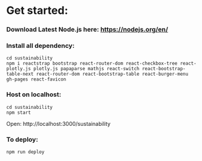 # Get started:

### Download Latest Node.js here: https://nodejs.org/en/

### Install all dependency:
``` shell
cd sustainability
npm i reactstrap bootstrap react-router-dom react-checkbox-tree react-plotly.js plotly.js papaparse mathjs react-switch react-bootstrap-table-next react-router-dom react-bootstrap-table react-burger-menu gh-pages react-favicon
```


### Host on localhost:
``` shell
cd sustainability
npm start
```
Open: 
http://localhost:3000/sustainability

### To deploy:
``` shell
npm run deploy
```
